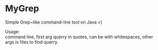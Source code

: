 # MyGrep
Simple Grep~like command-line tool on Java =)

Usage:  
command line, first arg querry in quotes, can be with whitespaces, other args is files to find querry.

